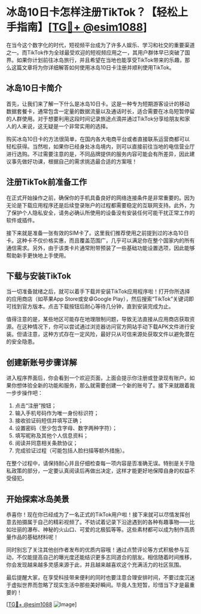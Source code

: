 # 冰岛10日卡怎样注册TikTok？【轻松上手指南】[[TG💪+ @esim1088](https://t.me/s/esim1088)]

在当今这个数字化的时代，短视频平台成为了许多人娱乐、学习和社交的重要渠道之一。而TikTok作为全球最受欢迎的短视频应用之一，其用户群体早已突破了国界。如果你计划前往冰岛旅行，并且希望在当地也能享受TikTok带来的乐趣，那么这篇文章将为你详细解答如何使用冰岛10日卡注册并顺利使用TikTok。

## 冰岛10日卡简介

首先，让我们来了解一下什么是冰岛10日卡。这是一种专为短期游客设计的移动数据套餐卡，通常包含一定量的数据流量以及通话时长，适合需要在冰岛短暂停留的人群使用。对于想要利用这段时间记录旅途点滴并通过TikTok分享给朋友和家人的人来说，这无疑是一个非常实用的选择。

购买冰岛10日卡的方法很简单，在国内各大电商平台或者直接联系运营商都可以轻松获得。当然啦，如果你已经身处冰岛境内，则可以直接前往当地的电信营业厅进行选购。不过需要注意的是，不同品牌提供的服务内容可能会有所差异，因此建议事先做好功课，根据自己的需求挑选最合适的方案哦！

## 注册TikTok前准备工作

在正式开始操作之前，确保你的手机具备良好的网络连接条件是非常重要的。因为无论是下载应用程序还是后续登录账户的过程都需要稳定的互联网支持。此外，为了保护个人隐私安全，请务必确认所使用的设备没有安装任何可能干扰正常工作的软件或插件。

接下来就是准备一张有效的SIM卡了。这里我们推荐使用之前提到过的冰岛10日卡。这种卡不仅价格实惠，而且覆盖范围广，几乎可以满足你在整个国家内的所有通信需求。另外，由于该类卡片通常附带预装了一些基础功能设置选项，因此能够帮助新手更快地上手使用。

## 下载与安装TikTok

当一切准备就绪之后，就可以着手下载并安装TikTok应用程序啦！打开你所选择的应用商店（如苹果App Store或安卓Google Play），然后搜索“TikTok”关键词即可找到官方版本。点击下载按钮后耐心等待几分钟，直到安装完成为止。

值得注意的是，某些地区可能存在地理限制问题，导致无法直接从应用商店获取资源。在这种情况下，你可以尝试通过浏览器访问官方网站手动下载APK文件进行安装。但请注意，这种方式存在一定风险，最好只从可信来源处获取文件以避免潜在的安全隐患。

## 创建新账号步骤详解

进入程序界面后，你会看到一个欢迎页面，上面会提示你注册或登录现有账户。如果你想体验全新的功能和服务，那么就需要创建一个新的账号了。接下来就跟着我一步步操作吧：

1. 点击“注册”按钮；
2. 输入手机号码作为唯一身份标识符；
3. 接收验证码短信并填写正确；
4. 设置密码（至少包含字母、数字两种字符）；
5. 填写昵称及其他个人信息资料；
6. 阅读并同意相关条款协议；
7. 完成验证过程（可能包括人脸扫描等额外措施）。

在整个过程中，请保持耐心并且仔细检查每一项内容是否准确无误。特别是关于隐私政策的部分，一定要认真阅读后再做出决定，这样才能更好地保障自身的权益不受侵犯。

## 开始探索冰岛美景

恭喜你！现在你已经成为了一名正式的TikTok用户啦！接下来就可以尽情发挥创意去拍摄属于自己的精彩视频了。不妨试着记录下沿途遇到的各种有趣事物——比如壮丽的瀑布、神秘的火山口、可爱的北极狐等等。这些素材都可以成为制作高质量作品的基础材料呢！

同时别忘了关注其他创作者发布的优质内容哦！通过点赞评论等方式积极参与互动，不仅能提高自己的曝光度还能结识更多志同道合的朋友。相信随着时间推移，你会发现越来越多灵感来源于此，并且越来越喜欢这个充满活力的社区氛围。

最后提醒大家，在享受科技带来便利的同时也要注意合理安排时间，不要过度沉迷于虚拟世界而忽略了现实生活中那些美好瞬间。毕竟人生短暂，珍惜当下才是最重要的！

[[TG💪+ @esim1088](https://t.me/s/esim1088) ![Image](https://i.postimg.cc/4NQfJmqS/Snipaste-2025-05-13-00-14-12.png)]